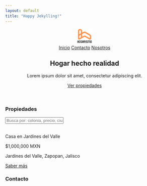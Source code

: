 ```yaml
---
layout: default
title: "Happy Jekylling!"
---
```


<header>
    <nav class="container">
        <img src="/assets/logo.svg" alt="Logo de Hogarismo" width="50px">
        <div class="links">
            <a href="#">Inicio</a>
            <a href="#">Contacto</a>
          <a href="#">Nosotros</a>
        </div>
    </nav>
    <div class="copy container">
        <h2>Hogar hecho realidad</h2>
        <p>Lorem ipsum dolor sit amet, consectetur adipiscing elit.</p>
       <a href="#properties" class="btn">Ver propiedades</a>
    </div>
</header>

<div class="properties" id="properties">
    <div class="container">
      <div class="heading">
        <h3 class="">Propiedades</h3>
        <div class="line"></div>
      </div>
        <input type="text" placeholder="Busca por: colonia, precio, ciudad...">
    </div>
    <div class="container">
        <img src="https://picsum.photos/600/600?grayscale" alt="">
        <div class="property-footer">
            <p class="title">Casa en Jardines del Valle</p>
            <p class="price">$1,000,000 MXN</p>
            <p class="location ">Jardines del Valle, Zapopan, Jalisco</p>
            <!-- <p>Tamaño</p>
            <p>Pisos</p>
            <p>recamaras</p>
            <p>cochera</p> -->
            <a href="" class="btn-sm">Saber más</a>
        </div>
    </div>
</div>

<div class="contact">
  <div class="container">
    <div class="heading">
      <h3 class="">Contacto</h3>
      <div class="line"></div>
    </div>

  </div>
</div>
